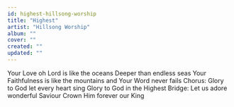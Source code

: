```yaml
---
id: highest-hillsong-worship
title: "Highest"
artist: "Hillsong Worship"
album: ""
cover: ""
created: ""
updated: ""
---
```


Your Love oh Lord is like the oceans
Deeper than endless seas
Your Faithfulness is like the mountains and Your Word never fails
Chorus:
Glory to God let every heart sing
Glory to God in the Highest
Bridge:
Let us adore wonderful Saviour
Crown Him forever our King